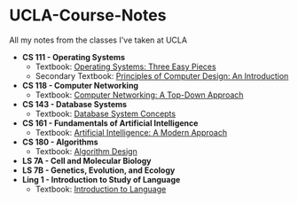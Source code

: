 # UCLA-Course-Notes
All my notes from the classes I've taken at UCLA

* **CS 111 - Operating Systems**
  - Textbook: [Operating Systems: Three Easy Pieces](http://pages.cs.wisc.edu/~remzi/OSTEP/)
  - Secondary Textbook: [Principles of Computer Design: An Introduction](https://ocw.mit.edu/resources/res-6-004-principles-of-computer-system-design-an-introduction-spring-2009/)
* **CS 118 - Computer Networking** 
  - Textbook: [Computer Networking: A Top-Down Approach](http://www.bau.edu.jo/UserPortal/UserProfile/PostsAttach/10617_1870_1.pdf)
* **CS 143 - Database Systems** 
  - Textbook: [Database System Concepts](https://kakeboksen.td.org.uit.no/Database%20System%20Concepts%206th%20edition.pdf)
* **CS 161 - Fundamentals of Artificial Intelligence** 
  - Textbook: [Artificial Intelligence: A Modern Approach](https://drive.google.com/open?id=0B1ZCM1FvMOfieEJHdW9oZ3ZKdzg)
* **CS 180 - Algorithms** 
  - Textbook: [Algorithm Design](http://184.168.171.185/BOOKS/DVD%201/Algorithm%20Design%20-%20Jon%20Kleinberg,%20Eva%20Tardos.pdf)
* **LS 7A - Cell and Molecular Biology**
* **LS 7B - Genetics, Evolution, and Ecology**
* **Ling 1 - Introduction to Study of Language** 
  - Textbook: [Introduction to Language](https://www.docdroid.net/mN0yqoM/fromkin-introduction-to-language-2014.pdf)
